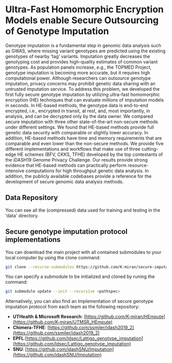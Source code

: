 # Ultra-Fast Homomorphic Encryption Models enable Secure Outsourcing of Genotype Imputation

Genotype imputation is a fundamental step in genomic data analysis such as GWAS, where missing variant genotypes are predicted using the existing genotypes of nearby ‘tag’ variants. Imputation greatly decreases the genotyping cost and provides high-quality estimates of common variant genotypes. As population panels increase, e.g., the TOPMED Project, genotype imputation is becoming more accurate, but it requires high computational power. Although researchers can outsource genotype imputation, privacy concerns may prohibit genetic data sharing with an untrusted imputation service. To address this problem, we developed the first fully secure genotype imputation by utilizing ultra-fast homomorphic encryption (HE) techniques that can evaluate millions of imputation models in seconds. In HE-based methods, the genotype data is end-to-end encrypted, i.e., encrypted in transit, at rest, and, most importantly, in analysis, and can be decrypted only by the data owner. We compared secure imputation with three other state-of-the-art non-secure methods under different settings. We found that HE-based methods provide full genetic data security with comparable or slightly lower accuracy. In addition, HE-based methods have time and memory requirements that are comparable and even lower than the non-secure methods. We provide five different implementations and workflows that make use of three cutting-edge HE schemes (BFV, CKKS, TFHE) developed by the top contestants of the iDASH19 Genome Privacy Challenge. Our results provide strong evidence that HE-based methods can practically perform resource-intensive computations for high throughput genetic data analysis. In addition, the publicly available codebases provide a reference for the development of secure genomic data analysis methods.

## Data Repository
You can see all the (compressed) data used for training and testing in the 'data' directory. 

## Secure genotype imputation protocol implementations 

You can download the main project with all contained submodules to your local computer by using the clone command: 
```sh
git clone --recurse-submodules https://github.com/K-miran/secure-imputation.git
```
You can specify a submodule to be initialized and cloned by runing the command:
```sh
git submodule update --init --recursive <pathspec>
```

Alternatively, you can also find an Implementation of secure genotype imputation protocol from each team as the following repository:

- **UTHealth & Microsoft Research**: [https://github.com/K-miran/HEmpute](https://github.com/K-miran/UTMSR_HEmpute)
- **Chimera-TFHE**: [https://github.com/ssmiler/idash2019_2](https://github.com/ssmiler/idash2019_2)
- **EPFL**:[https://github.com/ldsec/Lattigo_genotype_imputation](https://github.com/ldsec/Lattigo_genotype_imputation)
- **SNU**: [https://github.com/idashSNU/Imputation](https://github.com/idashSNU/Imputation)
